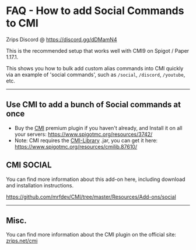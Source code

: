 # FAQ - How to add Social Commands to CMI

Zrips Discord @ https://discord.gg/dDMamN4

This is the recommended setup that works well with CMI9 on Spigot / Paper 1.17.1.

This shows you how to bulk add custom alias commands into CMI quickly via an example of 'social commands', such as `/social`, `/discord`, `/youtube`, etc.

---

## Use CMI to add a bunch of Social commands at once

- Buy the [CMI](https://www.zrips.net/cmi/) premium plugin if you haven't already, and Install it on all your servers: <https://www.spigotmc.org/resources/3742/>
- Note: CMI requires the [CMI-Library](https://github.com/mrfdev/CMI/edit/master/Resources/FAQ/cmi-library.md) .jar, you can get it here: <https://www.spigotmc.org/resources/cmilib.87610/>

## CMI SOCIAL

You can find more information about this add-on here, including download and installation instructions.

https://github.com/mrfdev/CMI/tree/master/Resources/Add-ons/social

---

## Misc.

You can find more information about the CMI plugin on the official site: [zrips.net/cmi](https://www.zrips.net/cmi/)
